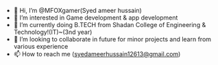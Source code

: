 - 👋 Hi, I’m @MFOXgamer(Syed ameer hussain)
- 👀 I’m interested in Game development & app development 
- 🌱 I’m currently doing B.TECH from Shadan College of Engineering & Technology!(IT)~(3nd year)
- 💞️ I’m looking to collaborate in future for minor projects and learn from various  experience
- 📫 How to reach me (syedameerhussain12613@gmail.com)

<!---
MFOXgamer/MFOXgamer is a ✨ special ✨ repository because its `README.md` (this file) appears on your GitHub profile.
You can click the Preview link to take a look at your changes.
--->
